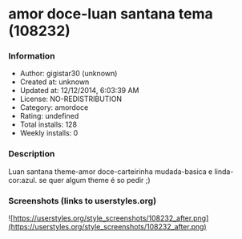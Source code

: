 # amor doce-luan santana tema (108232)

### Information
- Author: gigistar30 (unknown)
- Created at: unknown
- Updated at: 12/12/2014, 6:03:39 AM
- License: NO-REDISTRIBUTION
- Category: amordoce
- Rating: undefined
- Total installs: 128
- Weekly installs: 0


### Description
Luan santana theme-amor doce-carteirinha mudada-basica e linda-cor:azul.
se quer algum theme é so pedir ;)


### Screenshots (links to userstyles.org)
![https://userstyles.org/style_screenshots/108232_after.png](https://userstyles.org/style_screenshots/108232_after.png)


